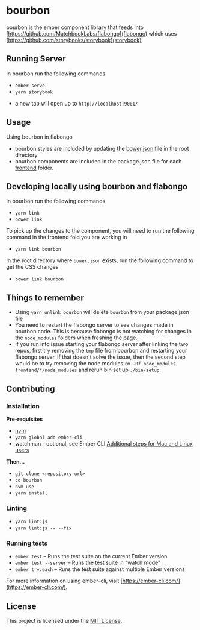 bourbon
==============================================================================

bourbon is the ember component library that feeds into [https://github.com/MatchbookLabs/flabongo](flabongo) which uses [https://github.com/storybooks/storybook](storybook)


Running Server
------------------------------------------------------------------------------
In bourbon run the following commands
* `ember serve`
* `yarn storybook`

- a new tab will open up to `http://localhost:9001/`

Usage
------------------------------------------------------------------------------

Using bourbon in flabongo

- bourbon styles are included by updating the [bower.json](https://github.com/MatchbookLabs/flabongo/blob/master/bower.json) file in the root directory
- bourbon components are included in the package.json file for each [frontend](https://github.com/MatchbookLabs/flabongo/tree/master/frontend) folder.


Developing locally using bourbon and flabongo
------------------------------------------------------------------------------

In bourbon run the following commands
* `yarn link`
* `bower link`

To pick up the changes to the component, you will need to run the following command in the frontend fold you are working in
* `yarn link bourbon`

In the root directory where `bower.json` exists, run the following command to get the CSS changes
* `bower link bourbon`

## Things to remember
* Using `yarn unlink bourbon` will delete `bourbon` from your package.json file
* You need to restart the flabongo server to see changes made in bourbon code. This is because flabongo is not watching for changes in the `node_modules` folders when freshing the page.
* If you run into issue starting your flabongo server after linking the two repos, first try removing the `tmp` file from bourbon and restarting your flabongo server.  If that doesn't solve the issue, then the second step would be to try removing the node modules `rm -Rf node_modules frontend/*/node_modules`  and rerun bin set up `./bin/setup`.


Contributing
------------------------------------------------------------------------------

### Installation

**Pre-requisites**
* [nvm](https://github.com/nvm-sh/nvm#installing-and-updating)
* `yarn global add ember-cli`
* watchman - optional, see Ember CLI [Additional steps for Mac and Linux users](https://cli.emberjs.com/release/basic-use/#additionalstepsformacandlinuxusers)

**Then...**
* `git clone <repository-url>`
* `cd bourbon`
* `nvm use`
* `yarn install`

### Linting

* `yarn lint:js`
* `yarn lint:js -- --fix`

### Running tests

* `ember test` – Runs the test suite on the current Ember version
* `ember test --server` – Runs the test suite in "watch mode"
* `ember try:each` – Runs the test suite against multiple Ember versions

For more information on using ember-cli, visit [https://ember-cli.com/](https://ember-cli.com/).

License
------------------------------------------------------------------------------

This project is licensed under the [MIT License](LICENSE.md).
